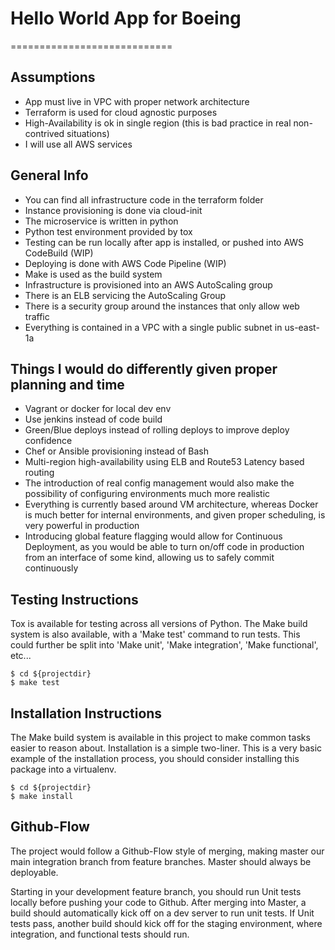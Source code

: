 
# Hello World App for Boeing
============================

## Assumptions

- App must live in VPC with proper network architecture
- Terraform is used for cloud agnostic purposes
- High-Availability is ok in single region (this is bad practice in real non-contrived situations)
- I will use all AWS services

## General Info

- You can find all infrastructure code in the terraform folder
- Instance provisioning is done via cloud-init
- The microservice is written in python
- Python test environment provided by tox
- Testing can be run locally after app is installed, or pushed into AWS CodeBuild (WIP)
- Deploying is done with AWS Code Pipeline (WIP)
- Make is used as the build system
- Infrastructure is provisioned into an AWS AutoScaling group
- There is an ELB servicing the AutoScaling Group
- There is a security group around the instances that only allow web traffic
- Everything is contained in a VPC with a single public subnet in us-east-1a

## Things I would do differently given proper planning and time

- Vagrant or docker for local dev env
- Use jenkins instead of code build
- Green/Blue deploys instead of rolling deploys to improve deploy confidence
- Chef or Ansible provisioning instead of Bash
- Multi-region high-availability using ELB and Route53 Latency based routing
- The introduction of real config management would also make the possibility of configuring environments much more realistic
- Everything is currently based around VM architecture, whereas Docker is much better for internal environments, and given proper scheduling, is very powerful in production
- Introducing global feature flagging would allow for Continuous Deployment, as you would be able to turn on/off code in production from an interface of some kind, allowing us to safely commit continuously

## Testing Instructions
Tox is available for testing across all versions of Python. The Make build system is also available, with a 'Make test' command to run tests. This could further be split into 'Make unit', 'Make integration', 'Make functional', etc...
```
$ cd ${projectdir}
$ make test
```

## Installation Instructions
The Make build system is available in this project to make common tasks easier to reason about. Installation is a simple two-liner. This is a very basic example of the installation process, you should consider installing this package into a virtualenv.

```
$ cd ${projectdir}
$ make install
```

## Github-Flow
The project would follow a Github-Flow style of merging, making master our main integration branch from feature branches. Master should always be deployable.

Starting in your development feature branch, you should run Unit tests locally before pushing your code to Github. After merging into Master, a build should automatically kick off on a dev server to run unit tests. If Unit tests pass, another build should kick off for the staging environment, where integration, and functional tests should run.
